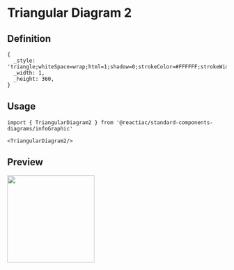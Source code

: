 # Triangular Diagram 2

## Definition

```
{
  _style: 'triangle;whiteSpace=wrap;html=1;shadow=0;strokeColor=#FFFFFF;strokeWidth=6;fillColor=#F2931E;fontSize=16;fontColor=#FFFFFF;align=center;direction=north;fontStyle=1',
  _width: 1,
  _height: 360,
}
```

## Usage

```
import { TriangularDiagram2 } from '@reactiac/standard-components-diagrams/infoGraphic'

<TriangularDiagram2/>
```

## Preview

<img src="./triangular-diagram-2.png" width="200"/>
